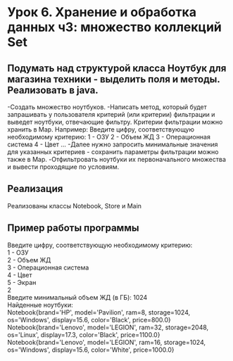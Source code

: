 # Урок 6. Хранение и обработка данных ч3: множество коллекций Set

## Подумать над структурой класса Ноутбук для магазина техники - выделить поля и методы. Реализовать в java.

-Создать множество ноутбуков.
-Написать метод, который будет запрашивать у пользователя критерий (или критерии) фильтрации и выведет ноутбуки, отвечающие фильтру. Критерии фильтрации можно хранить в Map.
Например:
Введите цифру, соответствующую необходимому критерию:
1 - ОЗУ
2 - Объем ЖД
3 - Операционная система
4 - Цвет …
-Далее нужно запросить минимальные значения для указанных критериев - сохранить параметры фильтрации можно также в Map.
-Отфильтровать ноутбуки их первоначального множества и вывести проходящие по условиям.

## Реализация

Реализованы классы Notebook, Store и Main

## Пример работы программы

Введите цифру, соответствующую необходимому критерию:  
1 - ОЗУ  
2 - Объем ЖД  
3 - Операционная система  
4 - Цвет  
5 - Экран  
2  
Введите минимальный объем ЖД (в ГБ): 1024  
Найденные ноутбуки:  
Notebook{brand='HP', model='Pavilion', ram=8, storage=1024, os='Windows', display=15.6, color='Black', price=800.0}  
Notebook{brand='Lenovo', model='LEGION', ram=32, storage=2048, os='Linux', display=17.3, color='Black', price=1100.0}  
Notebook{brand='Lenovo', model='LEGION', ram=16, storage=1024, os='Windows', display=15.6, color='White', price=1000.0}  
